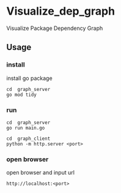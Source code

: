 # Visualize_dep_graph
Visualize Package Dependency Graph

## Usage

### install
install go package
```shell
cd  graph_server
go mod tidy
```

### run

```shell
cd  graph_server
go run main.go
```

```shell    
cd  graph_client
python -m http.server <port>
```

### open browser
open browser and input url
```shell
http://localhost:<port>
```

